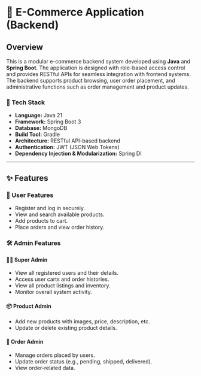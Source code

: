 # 🛒 E-Commerce Application (Backend)

## Overview

This is a modular e-commerce backend system developed using **Java** and **Spring Boot**. The application is designed with role-based access control and provides RESTful APIs for seamless integration with frontend systems. The backend supports product browsing, user order placement, and administrative functions such as order management and product updates.

### 🔧 Tech Stack

- **Language:** Java 21  
- **Framework:** Spring Boot 3  
- **Database:** MongoDB  
- **Build Tool:** Gradle  
- **Architecture:** RESTful API-based backend  
- **Authentication:** JWT (JSON Web Tokens)  
- **Dependency Injection & Modularization:** Spring DI  

---

## ✨ Features

### 👤 User Features

- Register and log in securely.
- View and search available products.
- Add products to cart.
- Place orders and view order history.

### 🛠 Admin Features

#### 🧑‍💼 Super Admin

- View all registered users and their details.
- Access user carts and order histories.
- View all product listings and inventory.
- Monitor overall system activity.

#### 📦 Product Admin

- Add new products with images, price, description, etc.
- Update or delete existing product details.

#### 🚚 Order Admin

- Manage orders placed by users.
- Update order status (e.g., pending, shipped, delivered).
- View order-related data.
